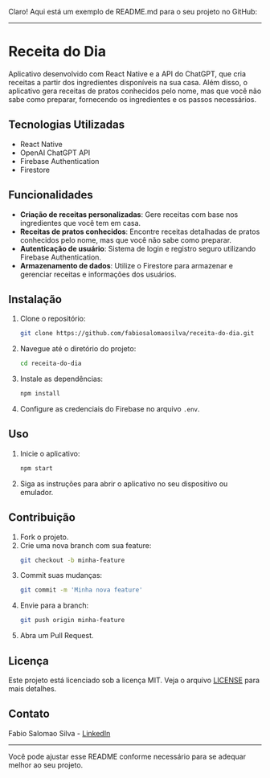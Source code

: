Claro! Aqui está um exemplo de README.md para o seu projeto no GitHub:

---

# Receita do Dia

Aplicativo desenvolvido com React Native e a API do ChatGPT, que cria receitas a partir dos ingredientes disponíveis na sua casa. Além disso, o aplicativo gera receitas de pratos conhecidos pelo nome, mas que você não sabe como preparar, fornecendo os ingredientes e os passos necessários.

## Tecnologias Utilizadas

- React Native
- OpenAI ChatGPT API
- Firebase Authentication
- Firestore

## Funcionalidades

- **Criação de receitas personalizadas**: Gere receitas com base nos ingredientes que você tem em casa.
- **Receitas de pratos conhecidos**: Encontre receitas detalhadas de pratos conhecidos pelo nome, mas que você não sabe como preparar.
- **Autenticação de usuário**: Sistema de login e registro seguro utilizando Firebase Authentication.
- **Armazenamento de dados**: Utilize o Firestore para armazenar e gerenciar receitas e informações dos usuários.

## Instalação

1. Clone o repositório:
    ```sh
    git clone https://github.com/fabiosalomaosilva/receita-do-dia.git
    ```
2. Navegue até o diretório do projeto:
    ```sh
    cd receita-do-dia
    ```
3. Instale as dependências:
    ```sh
    npm install
    ```
4. Configure as credenciais do Firebase no arquivo `.env`.

## Uso

1. Inicie o aplicativo:
    ```sh
    npm start
    ```
2. Siga as instruções para abrir o aplicativo no seu dispositivo ou emulador.

## Contribuição

1. Fork o projeto.
2. Crie uma nova branch com sua feature:
    ```sh
    git checkout -b minha-feature
    ```
3. Commit suas mudanças:
    ```sh
    git commit -m 'Minha nova feature'
    ```
4. Envie para a branch:
    ```sh
    git push origin minha-feature
    ```
5. Abra um Pull Request.

## Licença

Este projeto está licenciado sob a licença MIT. Veja o arquivo [LICENSE](LICENSE) para mais detalhes.

## Contato

Fabio Salomao Silva - [LinkedIn](https://www.linkedin.com/in/fabio-salomao-silva)

---

Você pode ajustar esse README conforme necessário para se adequar melhor ao seu projeto.
